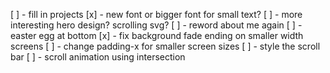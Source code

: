 [ ] - fill in projects
[x] - new font or bigger font for small text?
[ ] - more interesting hero design? scrolling svg?
[ ] - reword about me again
[ ] - easter egg at bottom
[x] - fix background fade ending on smaller width screens
[ ] - change padding-x for smaller screen sizes
[ ] - style the scroll bar
[ ] - scroll animation using intersection
